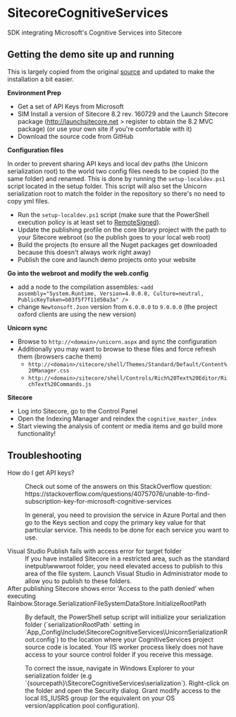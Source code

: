 # SitecoreCognitiveServices
SDK integrating Microsoft's Cognitive Services into Sitecore

## Getting the demo site up and running
This is largely copied from the original [source](https://www.markstiles.net/blog/2017/2/22/sitecore-cognitive-services/) and updated to make the installation a bit easier.

__Environment Prep__
- Get a set of API Keys from Microsoft
- SIM Install a version of Sitecore 8.2 rev. 160729 and the Launch Sitecore package (http://launchsitecore.net > register to obtain the 8.2 MVC package) (or use your own site if you're comfortable with it)
- Download the source code from GitHub

__Configuration files__

In order to prevent sharing API keys and local dev paths (the Unicorn serialization root) to the world two config files needs to be copied (to the same folder) and renamed. This is done by running the `setup-localdev.ps1` script located in the setup folder. This script will also set the Unicorn serialization root to match the folder in the repository so there's no need to copy yml files.

- Run the `setup-localdev.ps1` script (make sure that the PowerShell execution policy is at least set to [RemoteSigned](https://ss64.com/ps/set-executionpolicy.html)).
- Update the publishing profile on the core library project with the path to your Sitecore webroot (so the publish goes to your local web root)
- Build the projects (to ensure all the Nuget packages get downloaded because this doesn't always work right away)
- Publish the core and launch demo projects onto your website

__Go into the webroot and modify the web.config__
- add a node to the compilation assembles: `<add assembly="System.Runtime, Version=4.0.0.0, Culture=neutral, PublicKeyToken=b03f5f7f11d50a3a" />`
- change `Newtonsoft.Json` version from `6.0.0.0` to `9.0.0.0` (the project oxford clients are using the new version)

__Unicorn sync__
- Browse to `http://<domain>/unicorn.aspx` and sync the configuration
- Additionally you may want to browse to these files and force refresh them (browsers cache them)
  - `http://<domain>/sitecore/shell/Themes/Standard/Default/Content%20Manager.css`
  - `http://<domain>/sitecore/shell/Controls/Rich%20Text%20Editor/RichText%20Commands.js`

__Sitecore__
- Log into Sitecore, go to the Control Panel
- Open the Indexing Manager and reindex the `cognitive_master_index`
- Start viewing the analysis of content or media items and go build more functionality!

## Troubleshooting
<dl>
  <dt>How do I get API keys?</dt>
  <dd><p>Check out some of the answers on this StackOverflow question: https://stackoverflow.com/questions/40757076/unable-to-find-subscription-key-for-microsoft-cognitive-services</p>
  <p>
In general, you need to provision the service in Azure Portal and then go to the Keys section and copy the primary key value for that particular service. This needs to be done for each service you want to use.</p></dd>

  <dt>Visual Studio Publish fails with access error for target folder</dt>
  <dd>If you have installed Sitecore in a restricted area, such as the standard inetpub\wwwroot folder, you need elevated access to publish to this area of the file system. Launch Visual Studio in Administrator mode to allow you to publish to these folders.</dd>
  
  <dt>After publishing Sitecore shows error 'Access to the path denied' when executing Rainbow.Storage.SerializationFileSystemDataStore.InitializeRootPath</dt>
  <dd><p>By default, the PowerShell setup script will initialize your serialization folder (`serializationRootPath` setting in `App_Config\Include\SitecoreCognitiveServices\UnicornSerializationRoot.config`) to the location where your CognitiveServices project source code is located. Your IIS worker process likely does not have access to your source control folder if you receive this message. </p>
  <p>To correct the issue, navigate in Windows Explorer to your serialization folder (e.g `{sourcepath}\SitecoreCognitiveServices\serialization`). Right-click on the folder and open the Security dialog. Grant modify access to the local IIS_IUSRS group (or the equivalent on your OS version/application pool configuration).
  </p></dd>
</dl>
